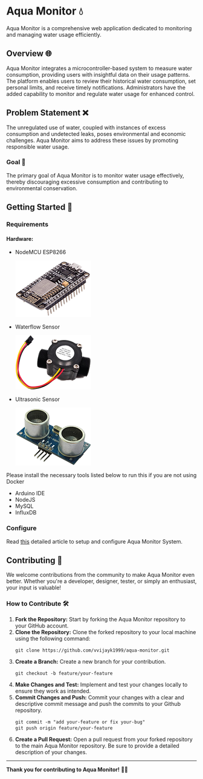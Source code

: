 # Aqua Monitor 💧

Aqua Monitor is a comprehensive web application dedicated to monitoring and managing water usage efficiently.

## Overview 🌐

Aqua Monitor integrates a microcontroller-based system to measure water consumption, providing users with insightful data on their usage patterns. The platform enables users to review their historical water consumption, set personal limits, and receive timely notifications. Administrators have the added capability to monitor and regulate water usage for enhanced control.

## Problem Statement ❌

The unregulated use of water, coupled with instances of excess consumption and undetected leaks, poses environmental and economic challenges. Aqua Monitor aims to address these issues by promoting responsible water usage.

### Goal 🎯
The primary goal of Aqua Monitor is to monitor water usage effectively, thereby discouraging excessive consumption and contributing to environmental conservation.

## Getting Started 🚀

### Requirements

#### Hardware:

- NodeMCU ESP8266 
  
  ![NodeMCU ESP8266](.github/esp8266.png)

- Waterflow Sensor
  
  ![NodeMCU ESP8266](.github/waterflow.png)

- Ultrasonic Sensor
  
  ![NodeMCU ESP8266](.github/ultrasonic.png)

Please install the necessary tools listed below to run this if you are not using Docker

- Arduino IDE
- NodeJS
- MySQL
- InfluxDB

### Configure
Read [this](https://vvijayk1999.github.io) detailed article to setup and configure Aqua Monitor System.

## Contributing 🤝
We welcome contributions from the community to make Aqua Monitor even better. Whether you're a developer, designer, tester, or simply an enthusiast, your input is valuable!

### How to Contribute 🛠️
1. **Fork the Repository:** Start by forking the Aqua Monitor repository to your GitHub account.
2. **Clone the Repository:** Clone the forked repository to your local machine using the following command:
    ```shell
    git clone https://github.com/vvijayk1999/aqua-monitor.git
    ```
3. **Create a Branch:** Create a new branch for your contribution.
    ```shell
    git checkout -b feature/your-feature
    ```
4. **Make Changes and Test:** Implement and test your changes locally to ensure they work as intended.
5. **Commit Changes and Push:** Commit your changes with a clear and descriptive commit message and push the commits to your Github repository.
    ```shell
    git commit -m "add your-feature or fix your-bug"
    git push origin feature/your-feature
    ```
6. **Create a Pull Request:** Open a pull request from your forked repository to the main Aqua Monitor repository. Be sure to provide a detailed description of your changes.
___
**Thank you for contributing to Aqua Monitor!** 🌊💙